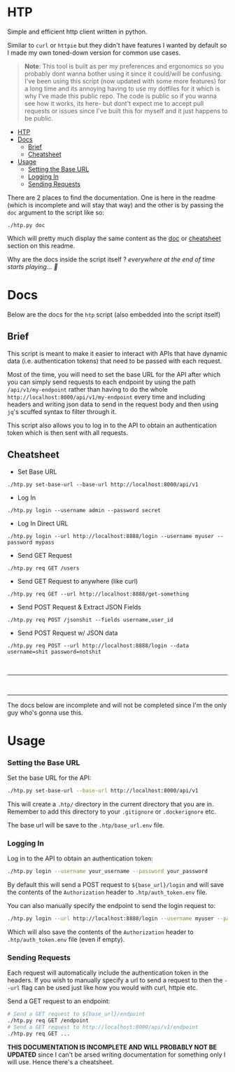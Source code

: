 # HTP 

Simple and efficient http client written in python.

Similar to `curl` or `httpie` but they didn't have features I wanted by default
so I made my own toned-down version for common use cases.

> **Note**: This tool is built as per my preferences and ergonomics so you
> probably dont wanna bother using it since it could/will be confusing. I've
> been using this script (now updated with some more features) for a long time
> and its annoying having to use my dotfiles for it which is why I've made this
> public repo. The code is public so if you wanna see how it works, its here-
> but dont't expect me to accept pull requests or issues since I've built this
> for myself and it just happens to be public. 

<!--toc:start-->
- [HTP](#htp)
- [Docs](#docs)
  - [Brief](#brief)
  - [Cheatsheet](#cheatsheet)
- [Usage](#usage)
    - [Setting the Base URL](#setting-the-base-url)
    - [Logging In](#logging-in)
    - [Sending Requests](#sending-requests)
<!--toc:end-->

There are 2 places to find the documentation. One is here in the readme (which
is incomplete and will stay that way) and the other is by passing the `doc`
argument to the script like so:

```shell 
./htp.py doc
```

Which will pretty much display the same content as the [doc](#doc) or
[cheatsheet](#cheatsheet) section on this readme.

Why are the docs inside the script itself ? *everywhere at the end of time
starts playing... 🫠*

# Docs 

Below are the docs for the `htp` script (also embedded into the script itself)

## Brief

This script is meant to make it easier to interact with APIs that have dynamic
data (i.e. authentication tokens) that need to be passed with each request.

Most of the time, you will need to set the base URL for the API after which you
can simply send requests to each endpoint by using the path
`/api/v1/my-endpoint` rather than having to do the whole
`http://localhost:8000/api/v1/my-endpoint` every time and including headers and
writing json data to send in the request body and then using `jq`'s scuffed
syntax to filter through it.

This script also allows you to log in to the API to obtain an authentication
token which is then sent with all requests.

## Cheatsheet

- Set Base URL

`./htp.py set-base-url --base-url http://localhost:8000/api/v1`

- Log In 

`./htp.py login --username admin --password secret`

- Log In Direct URL 

`./htp.py login --url http://localhost:8888/login --username myuser --password mypass`

- Send GET Request 

`./htp.py req GET /users`

- Send GET Request to anywhere (like curl) 

`./htp.py req GET --url http://localhost:8888/get-something`

- Send POST Request & Extract JSON Fields 

`./htp.py req POST /jsonshit --fields username,user_id`

- Send POST Request w/ JSON data

`./htp.py req POST --url http://localhost:8888/login --data username=shit password=notshit`

<br /> 
<hr /> 
<br />
<hr /> 

The docs below are incomplete and will not be completed since I'm the only guy who's
gonna use this.

# Usage 

### Setting the Base URL

Set the base URL for the API:

```sh
./htp.py set-base-url --base-url http://localhost:8000/api/v1
```

This will create a `.htp/` directory in the current directory that you are in.
Remember to add this directory to your `.gitignore` or `.dockerignore` etc.

The base url will be save to the `.htp/base_url.env` file.

### Logging In

Log in to the API to obtain an authentication token:

```sh
./htp.py login --username your_username --password your_password
```

By default this will send a POST request to `${base_url}/login` and will save
the contents of the `Authorization` header to `.htp/auth_token.env` file.

You can also manually specify the endpoint to send the login request to:

```sh
./htp.py login --url http://localhost:8888/login --username myuser --password mypass
```

Which will also save the contents of the `Authorization` header to
`.htp/auth_token.env` file (even if empty).

### Sending Requests

Each request will automatically include the authentication token in the headers.
If you wish to manually specify a url to send a request to then the `--url` flag
can be used just like how you would with curl, httpie etc.

Send a GET request to an endpoint:

```sh
# Send a GET request to ${base_url}/endpoint 
./htp.py req GET /endpoint
# Send a GET request to http://localhost:8000/api/v1/endpoint 
./htp.py req GET ...
```

**THIS DOCUMENTATION IS INCOMPLETE AND WILL PROBABLY NOT BE UPDATED** since I
can't be arsed writing documentation for something only I will use. Hence
there's a cheatsheet.

<!-- AI GENERATED SLOP BELOW -->
<!-- AI GENERATED SLOP BELOW -->
<!-- AI GENERATED SLOP BELOW -->
<!-- Send a POST request with data: -->

<!-- ```sh -->
<!-- ./htp.py req POST /endpoint --data key1=value1 key2=value2 -->
<!-- ``` -->

<!-- Extract specific fields from the response: -->

<!-- ```sh -->
<!-- ./htp.py req GET /endpoint --fields field1,field2 -->
<!-- ``` -->

<!-- ### Examples -->

<!-- 1. **Set the Base URL** -->

<!--     ```sh -->
<!--     ./htp.py set-base-url --base-url http://api.example.com -->
<!--     ``` -->

<!-- 2. **Log In** -->

<!--     ```sh -->
<!--     ./htp.py login --username admin --password secret -->
<!--     ``` -->

<!-- 3. **Send a GET Request** -->

<!--     ```sh -->
<!--     ./htp.py req GET /users -->
<!--     ``` -->

<!-- 4. **Send a POST Request with Data** -->

<!--     ```sh -->
<!--     ./htp.py req POST /users --data name=John age=30 -->
<!--     ``` -->

<!-- 5. **Extract Specific Fields from the Response** -->

<!--     ```sh -->
<!--     ./htp.py req GET /users --fields id,name -->
<!--     ``` -->

<!-- ### Cheatsheet -->

<!-- - **Set Base URL:** `./htp.py set-base-url --base-url <URL>` -->
<!-- - **Log In:** `./htp.py login --username <USERNAME> --password <PASSWORD>` -->
<!-- - **Send GET Request:** `./htp.py req GET <ENDPOINT>` -->
<!-- - **Send POST Request:** `./htp.py req POST <ENDPOINT> --data <KEY=VALUE>...` -->
<!-- - **Extract Fields:** `./htp.py req <METHOD> <ENDPOINT> --fields <FIELD1,FIELD2,...>` -->

<!-- """ -->



